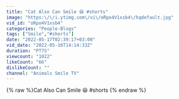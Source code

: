 ```yaml
---
title: "Cat Also Can Smile 😆 #shorts"
image: "https:\/\/i.ytimg.com\/vi\/oRpo4V1xsb4\/hqdefault.jpg"
vid_id: "oRpo4V1xsb4"
categories: "People-Blogs"
tags: ["Smile","#shorts"]
date: "2022-05-17T02:39:17+03:00"
vid_date: "2022-05-16T14:14:33Z"
duration: "PT7S"
viewcount: "1022"
likeCount: "66"
dislikeCount: ""
channel: "Animals Smile TV"
---
```

{% raw %}Cat Also Can Smile 😆 #shorts {% endraw %}

